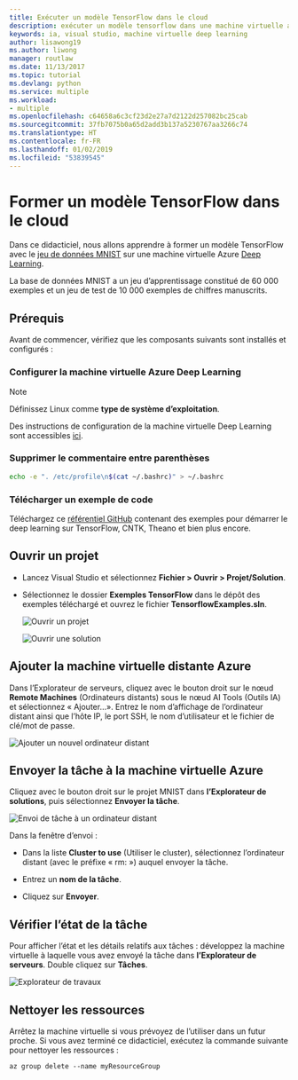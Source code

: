 ```yaml
---
title: Exécuter un modèle TensorFlow dans le cloud
description: exécuter un modèle tensorflow dans une machine virtuelle azure deep learning
keywords: ia, visual studio, machine virtuelle deep learning
author: lisawong19
ms.author: liwong
manager: routlaw
ms.date: 11/13/2017
ms.topic: tutorial
ms.devlang: python
ms.service: multiple
ms.workload:
- multiple
ms.openlocfilehash: c64658a6c3cf23d2e27a7d2122d257082bc25cab
ms.sourcegitcommit: 37fb7075b0a65d2add3b137a5230767aa3266c74
ms.translationtype: HT
ms.contentlocale: fr-FR
ms.lasthandoff: 01/02/2019
ms.locfileid: "53839545"
---
```

# <a name="train-a-tensorflow-model-in-the-cloud"></a>Former un modèle TensorFlow dans le cloud

Dans ce didacticiel, nous allons apprendre à former un modèle TensorFlow avec le [jeu de données MNIST](http://yann.lecun.com/exdb/mnist/) sur une machine virtuelle Azure [Deep Learning](https://docs.microsoft.com/azure/machine-learning/data-science-virtual-machine/deep-learning-dsvm-overview).

La base de données MNIST a un jeu d’apprentissage constitué de 60 000 exemples et un jeu de test de 10 000 exemples de chiffres manuscrits.

## <a name="prerequisites"></a>Prérequis
Avant de commencer, vérifiez que les composants suivants sont installés et configurés :

### <a name="setup-azure-deep-learning-virtual-machine"></a>Configurer la machine virtuelle Azure Deep Learning

> [!NOTE]
> Définissez Linux comme **type de système d’exploitation**.

Des instructions de configuration de la machine virtuelle Deep Learning sont accessibles [ici](https://docs.microsoft.com/azure/machine-learning/data-science-virtual-machine/provision-deep-learning-dsvm).

### <a name="remove-comment-in-parens"></a>Supprimer le commentaire entre parenthèses

```bash
echo -e ". /etc/profile\n$(cat ~/.bashrc)" > ~/.bashrc
```

### <a name="download-sample-code"></a>Télécharger un exemple de code

Téléchargez ce [référentiel GitHub](https://github.com/Microsoft/samples-for-ai) contenant des exemples pour démarrer le deep learning sur TensorFlow, CNTK, Theano et bien plus encore.

## <a name="open-project"></a>Ouvrir un projet

- Lancez Visual Studio et sélectionnez **Fichier > Ouvrir > Projet/Solution**.

- Sélectionnez le dossier **Exemples TensorFlow** dans le dépôt des exemples téléchargé et ouvrez le fichier **TensorflowExamples.sln**.

   ![Ouvrir un projet](media/tensorflow-local/open-project.png)

   ![Ouvrir une solution](media/tensorflow-local/open-solution.png)

## <a name="add-azure-remote-vm"></a>Ajouter la machine virtuelle distante Azure

Dans l’Explorateur de serveurs, cliquez avec le bouton droit sur le nœud **Remote Machines** (Ordinateurs distants) sous le nœud AI Tools (Outils IA) et sélectionnez « Ajouter...». Entrez le nom d’affichage de l’ordinateur distant ainsi que l’hôte IP, le port SSH, le nom d’utilisateur et le fichier de clé/mot de passe.

![Ajouter un nouvel ordinateur distant](media/tensorflow-vm/add-remote-vm.png)

## <a name="submit-job-to-azure-vm"></a>Envoyer la tâche à la machine virtuelle Azure
Cliquez avec le bouton droit sur le projet MNIST dans **l’Explorateur de solutions**, puis sélectionnez **Envoyer la tâche**.

![Envoi de tâche à un ordinateur distant](media/tensorflow-vm/job-submission.png)

Dans la fenêtre d’envoi :

- Dans la liste **Cluster to use** (Utiliser le cluster), sélectionnez l’ordinateur distant (avec le préfixe « rm: ») auquel envoyer la tâche.

- Entrez un **nom de la tâche**.

- Cliquez sur **Envoyer**.

## <a name="check-status-of-job"></a>Vérifier l’état de la tâche
Pour afficher l’état et les détails relatifs aux tâches : développez la machine virtuelle à laquelle vous avez envoyé la tâche dans **l’Explorateur de serveurs**. Double cliquez sur **Tâches**.

![Explorateur de travaux](media/tensorflow-vm/job-browser.png)

## <a name="clean-up-resources"></a>Nettoyer les ressources

Arrêtez la machine virtuelle si vous prévoyez de l’utiliser dans un futur proche. Si vous avez terminé ce didacticiel, exécutez la commande suivante pour nettoyer les ressources :

```azurecli-interactive
az group delete --name myResourceGroup
```
